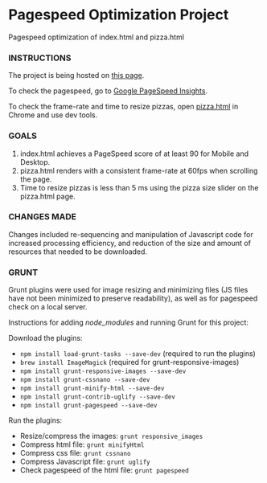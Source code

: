 # Pagespeed Optimization Project

Pagespeed optimization of index.html and pizza.html

### INSTRUCTIONS

The project is being hosted on [this page](http://sunnyanna.github.io/pagespeed_optimization/).

To check the pagespeed, go to [Google PageSpeed Insights](https://developers.google.com/speed/pagespeed/insights).

To check the frame-rate and time to resize pizzas, open [pizza.html](http://sunnyanna.github.io/pagespeed_optimization/dist/views/pizza.html) in Chrome and use dev tools.

### GOALS

1. index.html achieves a PageSpeed score of at least 90 for Mobile and Desktop.
2. pizza.html renders with a consistent frame-rate at 60fps when scrolling the page.
3. Time to resize pizzas is less than 5 ms using the pizza size slider on the pizza.html page.

### CHANGES MADE

Changes included re-sequencing and manipulation of Javascript code for increased processing efficiency, and reduction of the size and amount of resources that needed to be downloaded.

### GRUNT

Grunt plugins were used for image resizing and minimizing files (JS files have not been minimized to preserve readability), as well as for pagespeed check on a local server.

Instructions for adding _node_modules_ and running Grunt for this project:

Download the plugins:
- `npm install load-grunt-tasks --save-dev` (required to run the plugins)
- `brew install ImageMagick` (required for grunt-responsive-images)
- `npm install grunt-responsive-images --save-dev`
- `npm install grunt-cssnano --save-dev`
- `npm install grunt-minify-html --save-dev`
- `npm install grunt-contrib-uglify --save-dev`
- `npm install grunt-pagespeed --save-dev`

Run the plugins:
- Resize/compress the images: `grunt responsive_images`
- Compress html file: `grunt minifyHtml`
- Compress css file: `grunt cssnano`
- Compress Javascript file: `grunt uglify`
- Check pagespeed of the html file: `grunt pagespeed`
